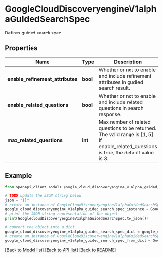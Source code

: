 # GoogleCloudDiscoveryengineV1alphaGuidedSearchSpec

Defines guided search spec.

## Properties

Name | Type | Description | Notes
------------ | ------------- | ------------- | -------------
**enable_refinement_attributes** | **bool** | Whether or not to enable and include refinement attributes in gudied search result. | [optional] 
**enable_related_questions** | **bool** | Whether or not to enable and include related questions in search response. | [optional] 
**max_related_questions** | **int** | Max number of related questions to be returned. The valid range is [1, 5]. If enable_related_questions is true, the default value is 3. | [optional] 

## Example

```python
from openapi_client.models.google_cloud_discoveryengine_v1alpha_guided_search_spec import GoogleCloudDiscoveryengineV1alphaGuidedSearchSpec

# TODO update the JSON string below
json = "{}"
# create an instance of GoogleCloudDiscoveryengineV1alphaGuidedSearchSpec from a JSON string
google_cloud_discoveryengine_v1alpha_guided_search_spec_instance = GoogleCloudDiscoveryengineV1alphaGuidedSearchSpec.from_json(json)
# print the JSON string representation of the object
print(GoogleCloudDiscoveryengineV1alphaGuidedSearchSpec.to_json())

# convert the object into a dict
google_cloud_discoveryengine_v1alpha_guided_search_spec_dict = google_cloud_discoveryengine_v1alpha_guided_search_spec_instance.to_dict()
# create an instance of GoogleCloudDiscoveryengineV1alphaGuidedSearchSpec from a dict
google_cloud_discoveryengine_v1alpha_guided_search_spec_from_dict = GoogleCloudDiscoveryengineV1alphaGuidedSearchSpec.from_dict(google_cloud_discoveryengine_v1alpha_guided_search_spec_dict)
```
[[Back to Model list]](../README.md#documentation-for-models) [[Back to API list]](../README.md#documentation-for-api-endpoints) [[Back to README]](../README.md)


